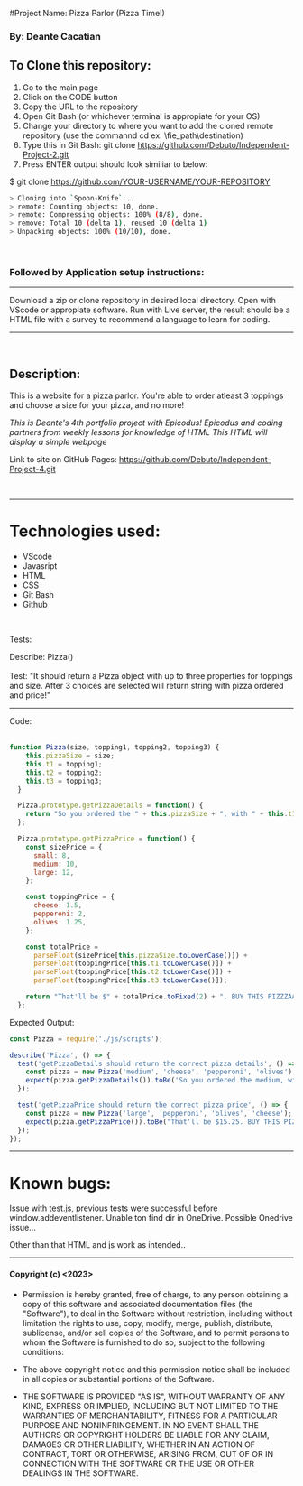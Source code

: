 #Project Name: Pizza Parlor (Pizza Time!)

### By: **Deante Cacatian**

## To Clone this repository:

1. Go to the main page
2. Click on the CODE button
3. Copy the URL to the repository
4. Open Git Bash (or whichever terminal is appropiate for your OS)
5. Change your directory to where you want to add the cloned remote repository (use the commannd cd ex. \fie_path\destination)
6. Type this in Git Bash: git clone https://github.com/Debuto/Independent-Project-2.git
7. Press ENTER output should look similiar to below:

$ git clone https://github.com/YOUR-USERNAME/YOUR-REPOSITORY
```bash
> Cloning into `Spoon-Knife`...
> remote: Counting objects: 10, done.
> remote: Compressing objects: 100% (8/8), done.
> remove: Total 10 (delta 1), reused 10 (delta 1)
> Unpacking objects: 100% (10/10), done.
```
<br>

### Followed by Application setup instructions: <br>

---

Download a zip or clone repository in desired local directory. Open with VScode or appropiate software. Run with Live server, the result should be a HTML file with a survey to recommend a language to learn for coding. 

--- 
<br>

## Description:

This is a website for a pizza parlor. You're able to order atleast 3 toppings and choose a size for your pizza, and no more!

*This is Deante's 4th portfolio project with Epicodus!
Epicodus and coding partners from weekly lessons for knowledge of HTML
This HTML will display a simple webpage*

Link to site on GitHub Pages: https://github.com/Debuto/Independent-Project-4.git

<br>

---

# Technologies used: 

* VScode
* Javasript
* HTML
* CSS
* Git Bash
* Github

<br>

Tests:

Describe: Pizza() <br><br>
Test: "It should return a Pizza object with up to three properties for toppings and size. After 3 choices are selected will return string with pizza ordered and price!" <br>

---
Code: <br><br>
```js
function Pizza(size, topping1, topping2, topping3) {
    this.pizzaSize = size;
    this.t1 = topping1;
    this.t2 = topping2;
    this.t3 = topping3;
  }

  Pizza.prototype.getPizzaDetails = function() {
    return "So you ordered the " + this.pizzaSize + ", with " + this.t1 + ", " + this.t2 + ", and " + this.t3 + ".";
  };

  Pizza.prototype.getPizzaPrice = function() {
    const sizePrice = {
      small: 8,
      medium: 10,
      large: 12,
    };

    const toppingPrice = {
      cheese: 1.5,
      pepperoni: 2,
      olives: 1.25,
    };

    const totalPrice =
      parseFloat(sizePrice[this.pizzaSize.toLowerCase()]) +
      parseFloat(toppingPrice[this.t1.toLowerCase()]) +
      parseFloat(toppingPrice[this.t2.toLowerCase()]) +
      parseFloat(toppingPrice[this.t3.toLowerCase()]);

    return "That'll be $" + totalPrice.toFixed(2) + ". BUY THIS PIZZZAA, IT'S LIKE ALREAADY DONE!";
  };
  ```

Expected Output:  
```js
const Pizza = require('./js/scripts');

describe('Pizza', () => {
  test('getPizzaDetails should return the correct pizza details', () => {
    const pizza = new Pizza('medium', 'cheese', 'pepperoni', 'olives');
    expect(pizza.getPizzaDetails()).toBe('So you ordered the medium, with cheese, pepperoni, and olives.');
  });

  test('getPizzaPrice should return the correct pizza price', () => {
    const pizza = new Pizza('large', 'pepperoni', 'olives', 'cheese');
    expect(pizza.getPizzaPrice()).toBe("That'll be $15.25. BUY THIS PIZZZAA, IT'S LIKE ALREAADY DONE!");
  });
});

```

---

# Known bugs:

Issue with test.js, previous tests were successful before window.addeventlistener. Unable ton find dir in OneDrive. Possible Onedrive issue...

Other than that HTML and js work as intended..

---

#### Copyright (c) <2023> <Deante Cacatian>

- Permission is hereby granted, free of charge, to any person obtaining a copy
of this software and associated documentation files (the "Software"), to deal
in the Software without restriction, including without limitation the rights
to use, copy, modify, merge, publish, distribute, sublicense, and/or sell
copies of the Software, and to permit persons to whom the Software is
furnished to do so, subject to the following conditions:

- The above copyright notice and this permission notice shall be included in all
copies or substantial portions of the Software.

- THE SOFTWARE IS PROVIDED "AS IS", WITHOUT WARRANTY OF ANY KIND, EXPRESS OR
IMPLIED, INCLUDING BUT NOT LIMITED TO THE WARRANTIES OF MERCHANTABILITY,
FITNESS FOR A PARTICULAR PURPOSE AND NONINFRINGEMENT. IN NO EVENT SHALL THE
AUTHORS OR COPYRIGHT HOLDERS BE LIABLE FOR ANY CLAIM, DAMAGES OR OTHER
LIABILITY, WHETHER IN AN ACTION OF CONTRACT, TORT OR OTHERWISE, ARISING FROM,
OUT OF OR IN CONNECTION WITH THE SOFTWARE OR THE USE OR OTHER DEALINGS IN THE
SOFTWARE.